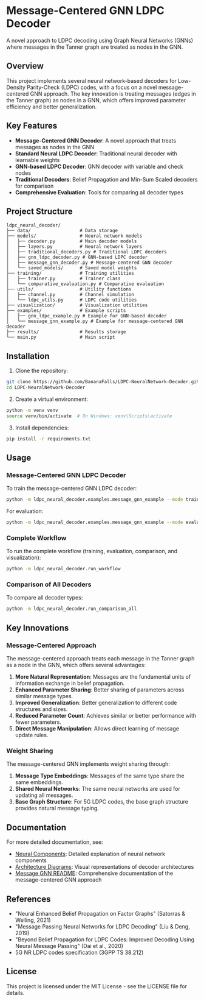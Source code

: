 # Message-Centered GNN LDPC Decoder

A novel approach to LDPC decoding using Graph Neural Networks (GNNs) where messages in the Tanner graph are treated as nodes in the GNN.

## Overview

This project implements several neural network-based decoders for Low-Density Parity-Check (LDPC) codes, with a focus on a novel message-centered GNN approach. The key innovation is treating messages (edges in the Tanner graph) as nodes in a GNN, which offers improved parameter efficiency and better generalization.

## Key Features

- **Message-Centered GNN Decoder**: A novel approach that treats messages as nodes in the GNN
- **Standard Neural LDPC Decoder**: Traditional neural decoder with learnable weights
- **GNN-based LDPC Decoder**: GNN decoder with variable and check nodes
- **Traditional Decoders**: Belief Propagation and Min-Sum Scaled decoders for comparison
- **Comprehensive Evaluation**: Tools for comparing all decoder types

## Project Structure

```
ldpc_neural_decoder/
├── data/                  # Data storage
├── models/                # Neural network models
│   ├── decoder.py         # Main decoder models
│   ├── layers.py          # Neural network layers
│   ├── traditional_decoders.py # Traditional LDPC decoders
│   ├── gnn_ldpc_decoder.py # GNN-based LDPC decoder
│   ├── message_gnn_decoder.py # Message-centered GNN decoder
│   └── saved_models/      # Saved model weights
├── training/              # Training utilities
│   ├── trainer.py         # Trainer class
│   └── comparative_evaluation.py # Comparative evaluation
├── utils/                 # Utility functions
│   ├── channel.py         # Channel simulation
│   └── ldpc_utils.py      # LDPC code utilities
├── visualization/         # Visualization utilities
├── examples/              # Example scripts
│   ├── gnn_ldpc_example.py # Example for GNN-based decoder
│   └── message_gnn_example.py # Example for message-centered GNN decoder
├── results/               # Results storage
└── main.py                # Main script
```

## Installation

1. Clone the repository:
```bash
git clone https://github.com/BananaFalls/LDPC-NeuralNetwork-Decoder.git
cd LDPC-NeuralNetwork-Decoder
```

2. Create a virtual environment:
```bash
python -m venv venv
source venv/bin/activate  # On Windows: venv\Scripts\activate
```

3. Install dependencies:
```bash
pip install -r requirements.txt
```

## Usage

### Message-Centered GNN LDPC Decoder

To train the message-centered GNN LDPC decoder:

```bash
python -m ldpc_neural_decoder.examples.message_gnn_example --mode train
```

For evaluation:

```bash
python -m ldpc_neural_decoder.examples.message_gnn_example --mode evaluate
```

### Complete Workflow

To run the complete workflow (training, evaluation, comparison, and visualization):

```bash
python -m ldpc_neural_decoder.run_workflow
```

### Comparison of All Decoders

To compare all decoder types:

```bash
python -m ldpc_neural_decoder.run_comparison_all
```

## Key Innovations

### Message-Centered Approach

The message-centered approach treats each message in the Tanner graph as a node in the GNN, which offers several advantages:

1. **More Natural Representation**: Messages are the fundamental units of information exchange in belief propagation.
2. **Enhanced Parameter Sharing**: Better sharing of parameters across similar message types.
3. **Improved Generalization**: Better generalization to different code structures and sizes.
4. **Reduced Parameter Count**: Achieves similar or better performance with fewer parameters.
5. **Direct Message Manipulation**: Allows direct learning of message update rules.

### Weight Sharing

The message-centered GNN implements weight sharing through:

1. **Message Type Embeddings**: Messages of the same type share the same embeddings.
2. **Shared Neural Networks**: The same neural networks are used for updating all messages.
3. **Base Graph Structure**: For 5G LDPC codes, the base graph structure provides natural message typing.

## Documentation

For more detailed documentation, see:

- [Neural Components](ldpc_neural_decoder/models/NEURAL_COMPONENTS.md): Detailed explanation of neural network components
- [Architecture Diagrams](ldpc_neural_decoder/models/ARCHITECTURE_DIAGRAM.md): Visual representations of decoder architectures
- [Message GNN README](ldpc_neural_decoder/models/README_MESSAGE_GNN.md): Comprehensive documentation of the message-centered GNN approach

## References

- "Neural Enhanced Belief Propagation on Factor Graphs" (Satorras & Welling, 2021)
- "Message Passing Neural Networks for LDPC Decoding" (Liu & Deng, 2019)
- "Beyond Belief Propagation for LDPC Codes: Improved Decoding Using Neural Message Passing" (Dai et al., 2020)
- 5G NR LDPC codes specification (3GPP TS 38.212)

## License

This project is licensed under the MIT License - see the LICENSE file for details. 